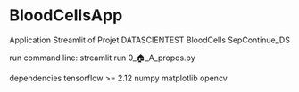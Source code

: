 # BloodCellsApp
Application Streamlit of Projet DATASCIENTEST BloodCells SepContinue_DS

run command line:
streamlit run 0_🏠_A_propos.py

dependencies
tensorflow >= 2.12
numpy
matplotlib
opencv
